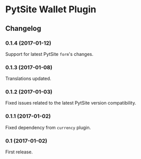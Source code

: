 # PytSite Wallet Plugin


## Changelog


### 0.1.4 (2017-01-12)
Support for latest PytSite `form`'s changes.


### 0.1.3 (2017-01-08)
Translations updated.


### 0.1.2 (2017-01-03)
Fixed issues related to the latest PytSite version compatibility.


### 0.1.1 (2017-01-02)
Fixed dependency from `currency` plugin.


### 0.1 (2017-01-02)
First release.
